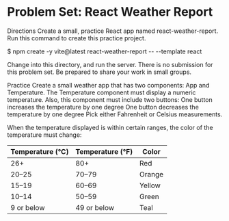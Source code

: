 # Problem Set: React Weather Report

Directions
Create a small, practice React app named react-weather-report.
Run this command to create this practice project.

$ npm create -y vite@latest react-weather-report -- --template react

Change into this directory, and run the server.
There is no submission for this problem set. Be prepared to share your work in small groups.

Practice
Create a small weather app that has two components: App and Temperature.
The Temperature component must display a numeric temperature. Also, this component must include two buttons:
One button increases the temperature by one degree
One button decreases the temperature by one degree
Pick either Fahrenheit or Celsius measurements.

When the temperature displayed is within certain ranges, the color of the temperature must change:

| Temperature (°C) | Temperature (°F) | Color  |
| ---------------- | ---------------- | ------ |
| 26+              | 80+              | Red    |
| 20–25            | 70–79            | Orange |
| 15–19            | 60–69            | Yellow |
| 10–14            | 50–59            | Green  |
| 9 or below       | 49 or below      | Teal   |

